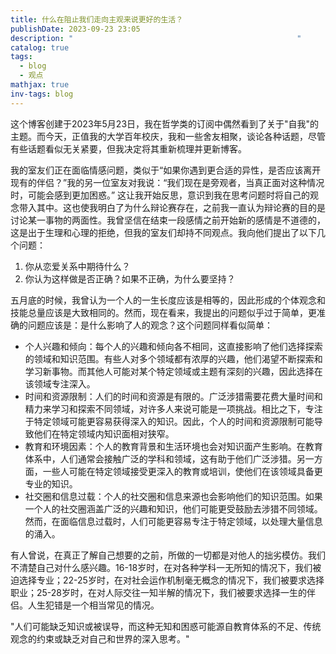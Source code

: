 ```yaml
---
title: 什么在阻止我们走向主观来说更好的生活？
publishDate: 2023-09-23 23:05
description: "                                                  "
catalog: true
tags:
  - blog
  - 观点
mathjax: true
inv-tags: blog
---
```

这个博客创建于2023年5月23日，我在哲学类的订阅中偶然看到了关于"自我"的主题。而今天，正值我的大学百年校庆，我和一些舍友相聚，谈论各种话题，尽管有些话题看似无关紧要，但我决定将其重新梳理并更新博客。

我的室友们正在面临情感问题，类似于“如果你遇到更合适的异性，是否应该离开现有的伴侣？”我的另一位室友对我说：“我们现在是旁观者，当真正面对这种情况时，可能会感到更加困惑。” 这让我开始反思，意识到我在思考问题时将自己的观念带入其中。这也使我明白了为什么辩论赛存在，之前我一直认为辩论赛的目的是讨论某一事物的两面性。我曾坚信在结束一段感情之前开始新的感情是不道德的，这是出于生理和心理的拒绝，但我的室友们却持不同观点。我向他们提出了以下几个问题：
1. 你从恋爱关系中期待什么？
2. 你认为这样做是否正确？如果不正确，为什么要坚持？

五月底的时候，我曾认为一个人的一生长度应该是相等的，因此形成的个体观念和技能总量应该是大致相同的。然而，现在看来，我提出的问题似乎过于简单，更准确的问题应该是：是什么影响了人的观念？这个问题同样看似简单：

- 个人兴趣和倾向：每个人的兴趣和倾向各不相同，这直接影响了他们选择探索的领域和知识范围。有些人对多个领域都有浓厚的兴趣，他们渴望不断探索和学习新事物。而其他人可能对某个特定领域或主题有深刻的兴趣，因此选择在该领域专注深入。
- 时间和资源限制：人们的时间和资源是有限的。广泛涉猎需要花费大量时间和精力来学习和探索不同领域，对许多人来说可能是一项挑战。相比之下，专注于特定领域可能更容易获得深入的知识。因此，个人的时间和资源限制可能导致他们在特定领域内知识面相对狭窄。
- 教育和环境因素：个人的教育背景和生活环境也会对知识面产生影响。在教育体系中，人们通常会接触广泛的学科和领域，这有助于他们广泛涉猎。另一方面，一些人可能在特定领域接受更深入的教育或培训，使他们在该领域具备更专业的知识。
- 社交圈和信息过载：个人的社交圈和信息来源也会影响他们的知识范围。如果一个人的社交圈涵盖广泛的兴趣和知识，他们可能更受鼓励去涉猎不同领域。然而，在面临信息过载时，人们可能更容易专注于特定领域，以处理大量信息的涌入。

有人曾说，在真正了解自己想要的之前，所做的一切都是对他人的拙劣模仿。我们不清楚自己对什么感兴趣。16-18岁时，在对各种学科一无所知的情况下，我们被迫选择专业；22-25岁时，在对社会运作机制毫无概念的情况下，我们被要求选择职业；25-28岁时，在对人际交往一知半解的情况下，我们被要求选择一生的伴侣。人生犯错是一个相当常见的情况。

"人们可能缺乏知识或被误导，而这种无知和困惑可能源自教育体系的不足、传统观念的约束或缺乏对自己和世界的深入思考。"
